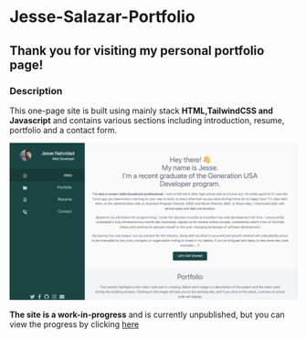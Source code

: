 # Jesse-Salazar-Portfolio

## Thank you for visiting my personal portfolio page!

### Description

This one-page site is built using mainly stack **HTML,TailwindCSS and Javascript** and contains various sections including introduction, resume, portfolio and a contact form.

[![](./img/quickview.png)]([here](https://htmlpreview.github.io/?https://youtu.be/t4D25afTklM) "My Portfolio")

**The site is a work-in-progress** and is currently unpublished, but you can view the progress by clicking [here](https://htmlpreview.github.io/?https://youtu.be/t4D25afTklM)


